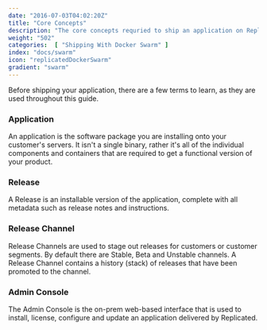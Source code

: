 ```yaml
---
date: "2016-07-03T04:02:20Z"
title: "Core Concepts"
description: "The core concepts requried to ship an application on Replicated using Docker Swarm."
weight: "502"
categories:  [ "Shipping With Docker Swarm" ]
index: "docs/swarm"
icon: "replicatedDockerSwarm"
gradient: "swarm"
---
```


Before shipping your application, there are a few terms to learn, as they are used throughout this guide.

### Application
An application is the software package you are installing onto your customer's servers. It isn't a single binary, rather it's all of the individual components and containers that are required to get a functional version of your product.

### Release
A Release is an installable version of the application, complete with all metadata such as release notes and instructions.

### Release Channel
Release Channels are used to stage out releases for customers or customer segments. By default there are Stable, Beta and Unstable channels. A Release Channel contains a history (stack) of releases that have been promoted to the channel.

### Admin Console
The Admin Console is the on-prem web-based interface that is used to install, license, configure and update an application delivered by Replicated.